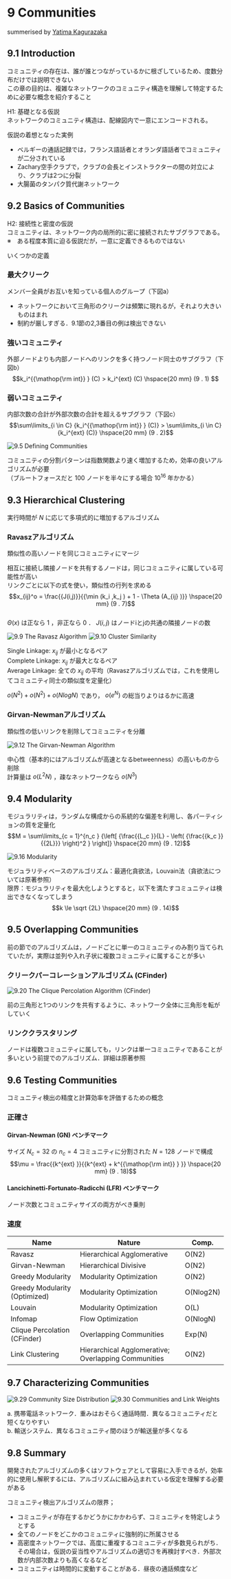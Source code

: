# 9 Communities
summerised by [Yatima Kagurazaka](https://twitter.com/Yatima_K)

## 9.1 Introduction

コミュニティの存在は、誰が誰とつながっているかに根ざしているため、度数分布だけでは説明できない  
この章の目的は、複雑なネットワークのコミュニティ構造を理解して特定するために必要な概念を紹介すること  

H1: 基礎となる仮説  
ネットワークのコミュニティ構造は、配線図内で一意にエンコードされる。  

仮説の着想となった実例  
- ベルギーの通話記録では，フランス語話者とオランダ語話者でコミュニティが二分されている  
- Zachary空手クラブで，クラブの会長とインストラクターの間の対立により、クラブは2つに分裂  
- 大腸菌のタンパク質代謝ネットワーク  

## 9.2 Basics of Communities

H2: 接続性と密度の仮説  
コミュニティは、ネットワーク内の局所的に密に接続されたサブグラフである。  
※　ある程度本質に迫る仮説だが，一意に定義できるものではない  
  
いくつかの定義  
### 最大クリーク
メンバー全員がお互いを知っている個人のグループ（下図a）  
- ネットワークにおいて三角形のクリークは頻繁に現れるが，それより大きいものはまれ  
- 制約が厳しすぎる．9.1節の2,3番目の例は検出できない  

### 強いコミュニティ
外部ノードよりも内部ノードへのリンクを多く持つノード同士のサブグラフ（下図b）  
$$k_i^{{\mathop{\rm int}} } (C) > k_i^{ext} (C) \hspace{20 mm} (9 . 1)
$$  
### 弱いコミュニティ
内部次数の合計が外部次数の合計を超えるサブグラフ（下図c）  
$$\sum\limits_{i \in C} {k_i^{{\mathop{\rm int}} } (C)}  > \sum\limits_{i \in C} {k_i^{ext} (C)}  \hspace{20 mm} (9 . 2)$$  

<img src="./figures/figure-9-5.jpg" alt="9.5 Defining Communities">
  
コミュニティの分割パターンは指数関数より速く増加するため，効率の良いアルゴリズムが必要  
（ブルートフォースだと $100$ ノードを半々にする場合 $10^{16}$ 年かかる）  

## 9.3 Hierarchical Clustering
実行時間が $N$ に応じて多項式的に増加するアルゴリズム
  
### Ravaszアルゴリズム  
類似性の高いノードを同じコミュニティにマージ  
  
相互に接続し隣接ノードを共有するノードは，同じコミュニティに属している可能性が高い  
リンクごとに以下の式を使い，類似性の行列を求める  
$$x_{ij}^o  = \frac{{J(i,j)}}{{\min (k_i ,k_j ) + 1 - \Theta (A_{ij} )}} \hspace{20 mm} (9 . 7)$$  
$Θ(x)$ は正なら $1$ ，非正なら $0$ ． $J(i, j)$ はノードiとjの共通の隣接ノードの数

<img src="./figures/figure-9-9.jpg" alt="9.9 The Ravasz Algorithm">
  
<img src="./figures/figure-9-10.jpg" alt="9.10 Cluster Similarity">
  
Single Linkage: $x_{ij}$ が最小となるペア  
Complete Linkage: $x_{ij}$ が最大となるペア  
Average Linkage: 全ての $x_{ij}$ の平均（Ravaszアルゴリズムでは，これを使用してコミュニティ同士の類似度を定量化）  

$o(N^2) + o(N^2) + o(NlogN)$ であり， $o(e^N)$ の総当りよりはるかに高速  

### Girvan-Newmanアルゴリズム  
類似性の低いリンクを削除してコミュニティを分離  
  
<img src="./figures/figure-9-12.jpg" alt="9.12 The Girvan-Newman Algorithm">
  
中心性（基本的にはアルゴリズムが高速となるbetweenness）の高いものから削除  
計算量は $o(L^2N)$ ，疎なネットワークなら $o(N^3)$ 

## 9.4 Modularity
モジュラリティは，ランダムな構成からの系統的な偏差を利用し、各パーティションの質を定量化  
$$M = \sum\limits_{c = 1}^{n_c } {\left[ {\frac{{L_c }}{L} - \left( {\frac{{k_c }}{{2L}}} \right)^2 } \right]}  \hspace{20 mm} (9 . 12)$$
  
<img src="./figures/figure-9-16.jpg" alt="9.16 Modularity">

モジュラリティベースのアルゴリズム：最適化貪欲法，Louvain法（貪欲法については原著参照）  
限界：モジュラリティを最大化しようとすると，以下を満たすコミュニティは検出できなくなってしまう  
$$k \le \sqrt {2L}  \hspace{20 mm} (9 . 14)$$

## 9.5 Overlapping Communities
前の節でのアルゴリズムは，ノードごとに単一のコミュニティのみ割り当てられていたが，実際は並列や入れ子状に複数コミュニティに属することが多い
  
### クリークパーコレーションアルゴリズム (CFinder)

<img src="./figures/figure-9-20.jpg" alt="9.20 The Clique Percolation Algorithm (CFinder)">

前の三角形と1つのリンクを共有するように、ネットワーク全体に三角形を転がしていく  
  
### リンククラスタリング  
ノードは複数コミュニティに属しても，リンクは単一コミュニティであることが多いという前提でのアルゴリズム．詳細は原著参照  

## 9.6 Testing Communities
コミュニティ検出の精度と計算効率を評価するための概念

### 正確さ  
  
#### Girvan-Newman (GN) ベンチマーク  
サイズ $N_c =32$ の $n_c =4$ コミュニティに分割された $N= 128$ ノードで構成
$$\mu  = \frac{{k^{ext} }}{{k^{ext}  + k^{{\mathop{\rm int}} } }} \hspace{20 mm} (9 . 18)$$
  
#### Lancichinetti-Fortunato-Radicchi (LFR) ベンチマーク  
ノード次数とコミュニティサイズの両方がべき乗則  

### 速度
Name |	Nature |	Comp.
----|----|----
Ravasz |	Hierarchical Agglomerative |	O(N2)
Girvan-Newman |	Hierarchical Divisive |	O(N2)
Greedy Modularity |	Modularity Optimization |	O(N2)
Greedy Modularity (Optimized) |	Modularity Optimization |	O(Nlog2N)
Louvain |	Modularity Optimization |	O(L)
Infomap |	Flow Optimization |	O(NlogN)
Clique Percolation (CFinder) |	Overlapping Communities |	Exp(N)
Link Clustering |	Hierarchical Agglomerative; Overlapping Communities |	O(N2)

## 9.7 Characterizing Communities

<img src="./figures/figure-9-29.jpg" alt="9.29 Community Size Distribution">

<img src="./figures/figure-9-30.jpg" alt="9.30 Communities and Link Weights">

a. 携帯電話ネットワーク．重みはおそらく通話時間．異なるコミュニティだと短くなりやすい  
b. 輸送システム．異なるコミュニティ間のほうが輸送量が多くなる  

## 9.8 Summary
開発されたアルゴリズムの多くはソフトウェアとして容易に入手できるが，効率的に使用し解釈するには、アルゴリズムに組み込まれている仮定を理解する必要がある  
  
コミュニティ検出アルゴリズムの限界；
- コミュニティが存在するかどうかにかかわらず、コミュニティを特定しようとする
- 全てのノードをどこかのコミュニティに強制的に所属させる
- 高密度ネットワークでは、高度に重複するコミュニティが多数見られがち．その場合は，仮説の妥当性やアルゴリズムの適切さを再検討すべき．外部次数が内部次数よりも高くなるなど
- コミュニティは時間的に変動することがある．昼夜の通話頻度など